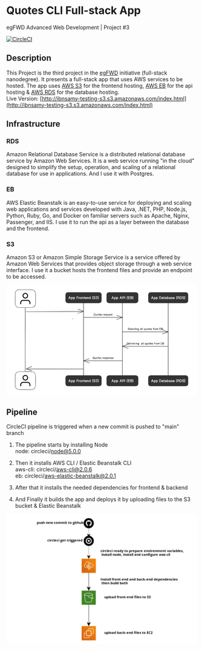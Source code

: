 # Quotes CLI Full-stack App

egFWD Advanced Web Development | Project #3

[![CircleCI](https://circleci.com/gh/ibnsamy96/fwd-deploying-full-stack-app-using-aws/tree/main.svg?style=shield&circle-token=1542c31d879d73cd6bcd7422dfeb28aeff05455f)](https://circleci.com/gh/ibnsamy96/fwd-deploying-full-stack-app-using-aws/tree/main)

## Description

This Project is the third project in the [egFWD](https://egfwd.com/) initiative (full-stack nanodegree).
It presents a full-stack app that uses AWS services to be hosted. The app uses [AWS S3](https://aws.amazon.com/s3/) for the frontend hosting, [AWS EB](https://aws.amazon.com/elasticbeanstalk/) for the api hosting & [AWS RDS](https://aws.amazon.com/rds/) for the database hosting.  
Live Version: [http://ibnsamy-testing-s3.s3.amazonaws.com/index.html](http://ibnsamy-testing-s3.s3.amazonaws.com/index.html)

## Infrastructure

### RDS

Amazon Relational Database Service is a distributed relational database service by Amazon Web Services. It is a web service running "in the cloud" designed to simplify the setup, operation, and scaling of a relational database for use in applications. And I use it with Postgres.

### EB

AWS Elastic Beanstalk is an easy-to-use service for deploying and scaling web applications and services developed with Java, .NET, PHP, Node.js, Python, Ruby, Go, and Docker on familiar servers such as Apache, Nginx, Passenger, and IIS.
I use it to run the api as a layer between the database and the frontend.

### S3

Amazon S3 or Amazon Simple Storage Service is a service offered by Amazon Web Services that provides object storage through a web service interface.
I use it a bucket hosts the frontend files and provide an endpoint to be accessed.

![Infrastructure diagram](docs/diagrams/app-flow-diagram.png)

## Pipeline

CircleCI pipeline is triggered when a new commit is pushed to "main" branch

1. The pipeline starts by installing Node  
   node: circleci/node@5.0.0

2. Then it installs AWS CLI / Elastic Beanstalk CLI  
   aws-cli: circleci/aws-cli@2.0.6  
   eb: circleci/aws-elastic-beanstalk@2.0.1

3. After that it installs the needed dependencies for frontend & backend
4. And Finally it builds the app and deploys it by uploading files to the S3 bucket & Elastic Beanstalk

![Pipeline diagram](docs/diagrams/circleci-flow-diagram.png)
